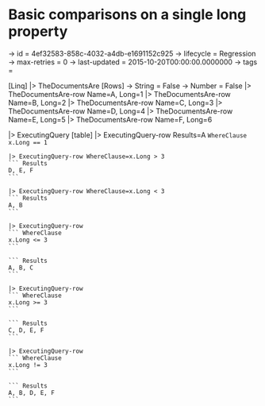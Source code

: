# Basic comparisons on a single long property

-> id = 4ef32583-858c-4032-a4db-e1691152c925
-> lifecycle = Regression
-> max-retries = 0
-> last-updated = 2015-10-20T00:00:00.0000000
-> tags = 

[Linq]
|> TheDocumentsAre
    [Rows]
    -> String = False
    -> Number = False
    |> TheDocumentsAre-row Name=A, Long=1
    |> TheDocumentsAre-row Name=B, Long=2
    |> TheDocumentsAre-row Name=C, Long=3
    |> TheDocumentsAre-row Name=D, Long=4
    |> TheDocumentsAre-row Name=E, Long=5
    |> TheDocumentsAre-row Name=F, Long=6

|> ExecutingQuery
    [table]
    |> ExecutingQuery-row Results=A
    ``` WhereClause
    x.Long == 1
    ```

    |> ExecutingQuery-row WhereClause=x.Long > 3
    ``` Results
    D, E, F
    ```

    |> ExecutingQuery-row WhereClause=x.Long < 3
    ``` Results
    A, B
    ```

    |> ExecutingQuery-row
    ``` WhereClause
    x.Long <= 3
    ```

    ``` Results
    A, B, C
    ```

    |> ExecutingQuery-row
    ``` WhereClause
    x.Long >= 3
    ```

    ``` Results
    C, D, E, F
    ```

    |> ExecutingQuery-row
    ``` WhereClause
    x.Long != 3
    ```

    ``` Results
    A, B, D, E, F
    ```


~~~
